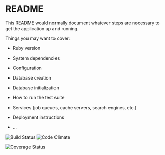 # README

This README would normally document whatever steps are necessary to get the
application up and running.

Things you may want to cover:

* Ruby version

* System dependencies

* Configuration

* Database creation

* Database initialization

* How to run the test suite

* Services (job queues, cache servers, search engines, etc.)

* Deployment instructions

* ...

![Build Status](https://codeship.com/projects/80975840-c931-0134-9c9f-3a0fd8dae151/status?branch=master)
![Code Climate](https://codeclimate.com/github/marjielam/memory-keeper.png)
<!-- ![Coverage Status](https://coveralls.io/repos/marjielam/memory-keeper/badge.png) -->
![Coverage Status](https://coveralls.io/repos/github/marjielam/memory-keeper/badge.svg?branch=master)
